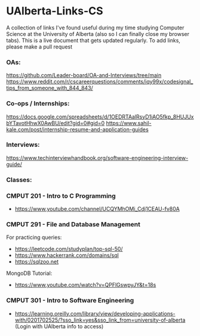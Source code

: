 # UAlberta-Links-CS
A collection of links I've found useful during my time studying Computer Science at the University of Alberta (also so I can finally close my browser tabs). This is a live document that gets updated regularly. To add links, please make a pull request

### OAs:
https://github.com/Leader-board/OA-and-Interviews/tree/main
https://www.reddit.com/r/cscareerquestions/comments/iqy99x/codesignal_tips_from_someone_with_844_843/

### Co-ops / Internships:
https://docs.google.com/spreadsheets/d/1OEDRTAalRsyD1iAO5fkp_8HUJUxbYTavotHhwX0AwBU/edit?gid=0#gid=0
https://www.sahil-kale.com/post/internship-resume-and-application-guides

### Interviews:
https://www.techinterviewhandbook.org/software-engineering-interview-guide/

### Classes:

### CMPUT 201 - Intro to C Programming
- https://www.youtube.com/channel/UCQYMhOMi_Cdj1CEAU-fv80A

### CMPUT 291 - File and Database Management
For practicing queries:
- https://leetcode.com/studyplan/top-sql-50/ 
- https://www.hackerrank.com/domains/sql
- https://sqlzoo.net

MongoDB Tutorial:
- https://www.youtube.com/watch?v=QPFlGswpyJY&t=18s

### CMPUT 301 - Intro to Software Engineering
- https://learning.oreilly.com/library/view/developing-applications-with/0201702525/?sso_link=yes&sso_link_from=university-of-alberta (Login with UAlberta info to access)
